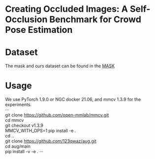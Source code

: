 # Creating Occluded Images: A Self-Occlusion Benchmark for Crowd Pose Estimation
# Dataset
The mask and ours dataset can be found in the [MASK](https://pan.baidu.com/s/1gUI77VdSAC-L8ssSkPmc4Q )
# Usage
We use PyTorch 1.9.0 or NGC docker 21.06, and mmcv 1.3.9 for the experiments.   
···  
git clone https://github.com/open-mmlab/mmcv.git  
cd mmcv  
git checkout v1.3.9  
MMCV_WITH_OPS=1 pip install -e .  
cd ..  
git clone https://github.com/123qwaz/aug.git  
cd aug/main  
pip install -v -e .
···  
